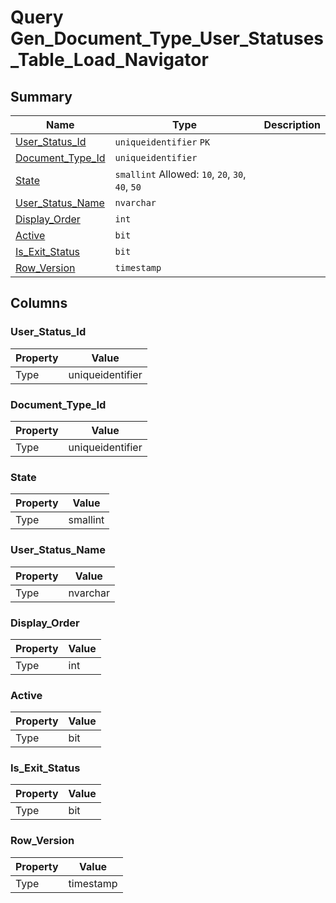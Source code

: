 # Query Gen_Document_Type_User_Statuses_Table_Load_Navigator


## Summary

| Name | Type | Description |
| - | - | --- |
|[User_Status_Id](#user_status_id)|`uniqueidentifier` `PK`||
|[Document_Type_Id](#document_type_id)|`uniqueidentifier` ||
|[State](#state)|`smallint` Allowed: `10`, `20`, `30`, `40`, `50`||
|[User_Status_Name](#user_status_name)|`nvarchar` ||
|[Display_Order](#display_order)|`int` ||
|[Active](#active)|`bit` ||
|[Is_Exit_Status](#is_exit_status)|`bit` ||
|[Row_Version](#row_version)|`timestamp` ||

## Columns

### User_Status_Id

| Property | Value |
| - | - |
|Type|uniqueidentifier|

### Document_Type_Id

| Property | Value |
| - | - |
|Type|uniqueidentifier|

### State

| Property | Value |
| - | - |
|Type|smallint|

### User_Status_Name

| Property | Value |
| - | - |
|Type|nvarchar|

### Display_Order

| Property | Value |
| - | - |
|Type|int|

### Active

| Property | Value |
| - | - |
|Type|bit|

### Is_Exit_Status

| Property | Value |
| - | - |
|Type|bit|

### Row_Version

| Property | Value |
| - | - |
|Type|timestamp|


